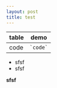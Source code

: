 ```yaml
---
layout: post
title: test
---
```



|table|demo|
|----|-----|
|code|``` `code` ``` |

* sfsf
* sfsf



**sfsf**